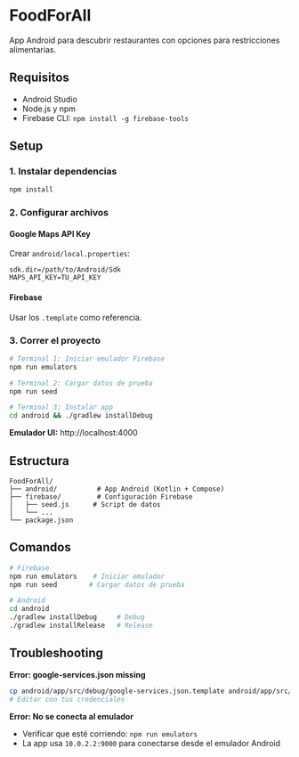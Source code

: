 # FoodForAll

App Android para descubrir restaurantes con opciones para restricciones alimentarias.

## Requisitos

- Android Studio
- Node.js y npm
- Firebase CLI: `npm install -g firebase-tools`

## Setup

### 1. Instalar dependencias

```bash
npm install
```

### 2. Configurar archivos

#### Google Maps API Key

Crear `android/local.properties`:
```properties
sdk.dir=/path/to/Android/Sdk
MAPS_API_KEY=TU_API_KEY
```

#### Firebase

Usar los `.template` como referencia.

### 3. Correr el proyecto

```bash
# Terminal 1: Iniciar emulador Firebase
npm run emulators

# Terminal 2: Cargar datos de prueba
npm run seed

# Terminal 3: Instalar app
cd android && ./gradlew installDebug
```

**Emulador UI:** http://localhost:4000

## Estructura

```
FoodForAll/
├── android/          # App Android (Kotlin + Compose)
├── firebase/         # Configuración Firebase
│   ├── seed.js      # Script de datos
│   └── ...
└── package.json
```

## Comandos

```bash
# Firebase
npm run emulators    # Iniciar emulador
npm run seed        # Cargar datos de prueba

# Android
cd android
./gradlew installDebug     # Debug
./gradlew installRelease   # Release
```

## Troubleshooting

**Error: google-services.json missing**
```bash
cp android/app/src/debug/google-services.json.template android/app/src/debug/google-services.json
# Editar con tus credenciales
```

**Error: No se conecta al emulador**
- Verificar que esté corriendo: `npm run emulators`
- La app usa `10.0.2.2:9000` para conectarse desde el emulador Android
